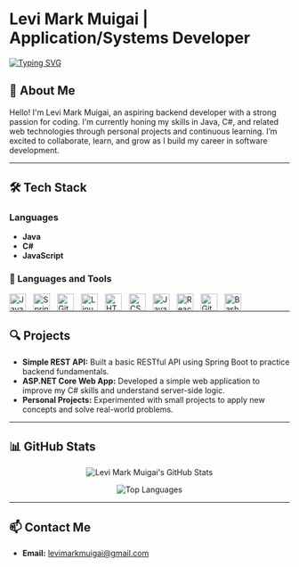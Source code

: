 # Levi Mark Muigai | Application/Systems Developer

<a href="https://git.io/typing-svg">
  <img src="https://readme-typing-svg.demolab.com?font=Fira+Code&pause=1000&color=F89820&width=435&lines=Java;Dev%2FC%23+Lord" alt="Typing SVG" />
</a>

## 👋 About Me

Hello! I'm Levi Mark Muigai, an aspiring backend developer with a strong passion for coding. I'm currently honing my skills in Java, C#, and related web technologies through personal projects and continuous learning. I’m excited to collaborate, learn, and grow as I build my career in software development.

---

## 🛠 Tech Stack

### Languages
- **Java**
- **C#**
- **JavaScript**

### 🧰 Languages and Tools

<img align="left" alt="Java" width="30px" style="padding-right:10px;" src="https://cdn.jsdelivr.net/gh/devicons/devicon/icons/java/java-original.svg"/>
<img align="left" alt="Spring" width="30px" style="padding-right:10px;" src="https://cdn.jsdelivr.net/gh/devicons/devicon/icons/spring/spring-original.svg" />
<img align="left" alt="Git" width="30px" style="padding-right:10px;" src="https://cdn.jsdelivr.net/gh/devicons/devicon/icons/git/git-original.svg" />
<img align="left" alt="Linux" width="30px" style="padding-right:10px;" src="https://cdn.jsdelivr.net/gh/devicons/devicon/icons/linux/linux-original.svg" />
<img align="left" alt="HTML" width="30px" style="padding-right:10px;" src="https://cdn.jsdelivr.net/gh/devicons/devicon/icons/html5/html5-plain.svg" />
<img align="left" alt="CSS" width="30px" style="padding-right:10px;" src="https://cdn.jsdelivr.net/gh/devicons/devicon/icons/css3/css3-plain.svg" />
<img align="left" alt="JavaScript" width="30px" style="padding-right:10px;" src="https://cdn.jsdelivr.net/gh/devicons/devicon/icons/javascript/javascript-plain.svg" />
<img align="left" alt="React" width="30px" style="padding-right:10px;" src="https://cdn.jsdelivr.net/gh/devicons/devicon/icons/react/react-original.svg" />
<img align="left" alt="GitHub" width="30px" style="padding-right:10px;" src="https://cdn.jsdelivr.net/gh/devicons/devicon/icons/github/github-original.svg" />
<img align="left" alt="Bash" width="30px" style="padding-right:10px;" src="https://cdn.jsdelivr.net/gh/devicons/devicon/icons/bash/bash-original.svg" />
<br />

---

## 🔍 Projects

- **Simple REST API:** Built a basic RESTful API using Spring Boot to practice backend fundamentals.
- **ASP.NET Core Web App:** Developed a simple web application to improve my C# skills and understand server-side logic.
- **Personal Projects:** Experimented with small projects to apply new concepts and solve real-world problems.

---

## 📊 GitHub Stats

<p align="center">
  <img src="https://github-readme-stats.vercel.app/api?username=levimarkmuigai&show_icons=true&title_color=F89820&icon_color=F89820&text_color=ffffff&bg_color=2E2E2E" alt="Levi Mark Muigai's GitHub Stats" />
</p>

<p align="center">
  <img src="https://github-readme-stats.vercel.app/api/top-langs?username=levimarkmuigai&show_icons=true&layout=compact&title_color=F89820&icon_color=F89820&text_color=ffffff&bg_color=2E2E2E" alt="Top Languages" />
</p>

---

## 📫 Contact Me

- **Email:** [levimarkmuigai@gmail.com](mailto:levimarkmuigai@gmail.com)
